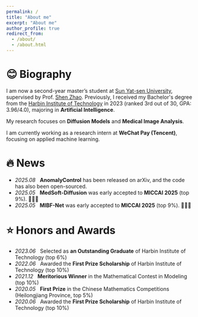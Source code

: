 ```yaml
---
permalink: /
title: "About me"
excerpt: "About me"
author_profile: true
redirect_from: 
  - /about/
  - /about.html
---
```

# 😊 Biography

I am now a second-year master’s student at [Sun Yat-sen University](https://www.sysu.edu.cn/sysuen/), supervised by Prof. [Shen Zhao](https://ise.sysu.edu.cn/teacher/ZhaoShen). 
Previously, I received my Bachelor's degree from the [Harbin Institute of Technology](http://en.hit.edu.cn/) in 2023 (ranked 3rd out of 30, GPA: 3.96/4.0), majoring in **Artificial Intelligence**.

My research focuses on **Diffusion Models** and **Medical Image Analysis**. 

I am currently working as a research intern at **WeChat Pay (Tencent)**, focusing on applied machine learning.

# 🔥 News

- *2025.08* &nbsp;  **AnomalyControl** has been released on arXiv, and the code has also been open-sourced.
- *2025.05* &nbsp; **MedSoft-Diffusion** was early accepted to **MICCAI 2025** (top 9%). 🎉🎉🎉
- *2025.05* &nbsp; **MIBF-Net** was early accepted to **MICCAI 2025** (top 9%). 🎉🎉🎉

<!-- # 📖 Publications -->


# ⭐ Honors and Awards

- *2023.06* &nbsp; Selected as **an Outstanding Graduate** of Harbin Institute of Technology (top 6%)
- *2022.06* &nbsp; Awarded the **First Prize Scholarship** of Harbin Institute of Technology (top 10%)
- *2021.12* &nbsp; **Meritorious Winner** in the Mathematical Contest in Modeling (top 10%)
- *2020.05* &nbsp; **First Prize** in the Chinese Mathematics Competitions (Heilongjiang Province, top 5%)
- *2020.06* &nbsp; Awarded the **First Prize Scholarship** of Harbin Institute of Technology (top 10%)

